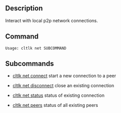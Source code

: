 ## Description
Interact with local p2p network connections.

## Command

```console
Usage: cltlk net SUBCOMMAND
```

## Subcommands
 
 - [cltlk net connect](connect) start a new connection to a peer

 - [cltlk net disconnect](disconnect) close an existing connection
  
 - [cltlk net status](status) status of existing connection
  
 - [cltlk net peers](peers) status of all existing peers
